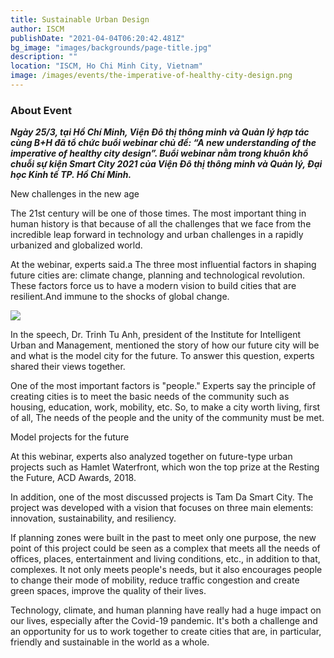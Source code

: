 ```yaml
---
title: Sustainable Urban Design
author: ISCM
publishDate: "2021-04-04T06:20:42.481Z"
bg_image: "images/backgrounds/page-title.jpg"
description: ""
location: "ISCM, Ho Chi Minh City, Vietnam"
image: /images/events/the-imperative-of-healthy-city-design.png
---
```


### About Event

<!--StartFragment-->

***Ngày 25/3, tại Hồ Chí Minh, Viện Đô thị thông minh và Quản lý hợp tác cùng B+H đã tổ chức buổi webinar chủ đề: “A new understanding of the imperative of healthy city design”. Buổi webinar nằm trong khuôn khổ chuỗi sự kiện Smart City 2021 của Viện Đô thị thông minh và Quản lý, Đại học Kinh tế TP. Hồ Chí Minh.***


New challenges in the new age

The 21st century will be one of those times. The most important thing in human history is that because of all the challenges that we face from the incredible leap forward in technology and urban challenges in a rapidly urbanized and globalized world.

At the webinar, experts said.a The three most influential factors in shaping future cities are: climate change, planning and technological revolution. These factors force us to have a modern vision to build cities that are resilient.And immune to the shocks of global change.

![](/images/0723_bh_webinar_pic_1.jpg)

In the speech, Dr. Trinh Tu Anh, president of the Institute for Intelligent Urban and Management, mentioned the story of how our future city will be and what is the model city for the future. To answer this question, experts shared their views together.

One of the most important factors is "people." Experts say the principle of creating cities is to meet the basic needs of the community such as housing, education, work, mobility, etc. So, to make a city worth living, first of all, The needs of the people and the unity of the community must be met.

Model projects for the future

At this webinar, experts also analyzed together on future-type urban projects such as Hamlet Waterfront, which won the top prize at the Resting the Future, ACD Awards, 2018.

In addition, one of the most discussed projects is Tam Da Smart City. The project was developed with a vision that focuses on three main elements: innovation, sustainability, and resiliency.

If planning zones were built in the past to meet only one purpose, the new point of this project could be seen as a complex that meets all the needs of offices, places, entertainment and living conditions, etc., in addition to that, complexes. It not only meets people's needs, but it also encourages people to change their mode of mobility, reduce traffic congestion and create green spaces, improve the quality of their lives.

Technology, climate, and human planning have really had a huge impact on our lives, especially after the Covid-19 pandemic. It's both a challenge and an opportunity for us to work together to create cities that are, in particular, friendly and sustainable in the world as a whole.

<!--EndFragment-->